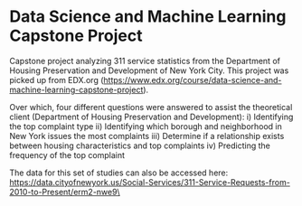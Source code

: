 # Data Science and Machine Learning Capstone Project
Capstone project analyzing 311 service statistics from the Department of Housing Preservation and Development of New York City.
This project was picked up from EDX.org (https://www.edx.org/course/data-science-and-machine-learning-capstone-project).

Over which, four different questions were answered to assist the theoretical client (Department of Housing Preservation and Development):
i) Identifying the top complaint type
ii) Identifying which borough and neighborhood in New York issues the most complaints
iii) Determine if a relationship exists between housing characteristics and top complaints
iv) Predicting the frequency of the top complaint

The data for this set of studies can also be accessed here: https://data.cityofnewyork.us/Social-Services/311-Service-Requests-from-2010-to-Present/erm2-nwe9\
